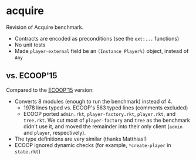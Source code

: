 acquire
===

Revision of Acquire benchmark.

- Contracts are encoded as preconditions (see the `ext:...` functions)
- No unit tests
- Made `player-external` field be an `(Instance Player%)` object, instead of `Any`



vs. ECOOP'15
---

Compared to the [ECOOP'15](http://drops.dagstuhl.de/opus/volltexte/2015/5215/pdf/5.pdf) version:

- Converts 8 modules (enough to run the benchmark) instead of 4.
  - 1978 lines typed vs. ECOOP's 563 typed lines (comments excluded)
  - ECOOP ported `admin.rkt`, `player-factory.rkt`, `player.rkt`, and `tree.rkt`.
    We cut most of `player-factory` and `tree` as the benchmark didn't use it,
     and moved the remainder into their only client (`admin` and `player`, respectively).
- The type definitions are very similar (thanks Matthias!)
- ECOOP ignored dynamic checks (for example, `*create-player` in `state.rkt`)
